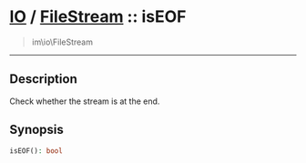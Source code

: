 # [IO](IO.md) / [FileStream](IO-FileStream.md) :: isEOF
 > im\io\FileStream
____

## Description
Check whether the stream is at the end.

## Synopsis
```php
isEOF(): bool
```
